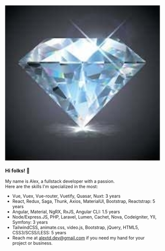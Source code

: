 <p align="center"><img align="center" src="https://github.com/alextd79/alextd79/blob/master/diamond.jpg?raw=true" style = "width: -webkit-fill-available;"/></p>

### Hi folks! 👋

My name is Alex, a fullstack developer with a passion.
<br />
Here are the skills I'm specialized in the most:

- Vue, Vuex, Vue-router, Vuetify, Quasar, Nuxt: 3 years
- React, Redux, Saga, Thunk, Axios, MaterialUI, Bootstrap, Reactstrap: 5 years
- Angular, Material, NgRX, RxJS, Angular CLI: 1.5 years
- Node/Express.JS, PHP, Laravel, Lumen, Cachet, Nova, Codeigniter, YII, Symfony: 3 years
- TailwindCSS, animate.css, video.js, Bootstrap, jQuery, HTML5, CSS3/SCSS/LESS: 5 years
- Reach me at alextd.dev@gmail.com if you need my hand for your project or business.
